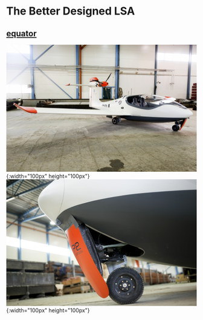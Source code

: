 # The Better Designed LSA #
## [equator](https://www.equatoraircraft.com/) ##
![equator](./052A4065m.jpg) {:width="100px" height="100px"}
![equator](https://github.com/chaosign/LEAP/blob/master/similar_lsa/052A4205m.jpg){:width="100px" height="100px"}
